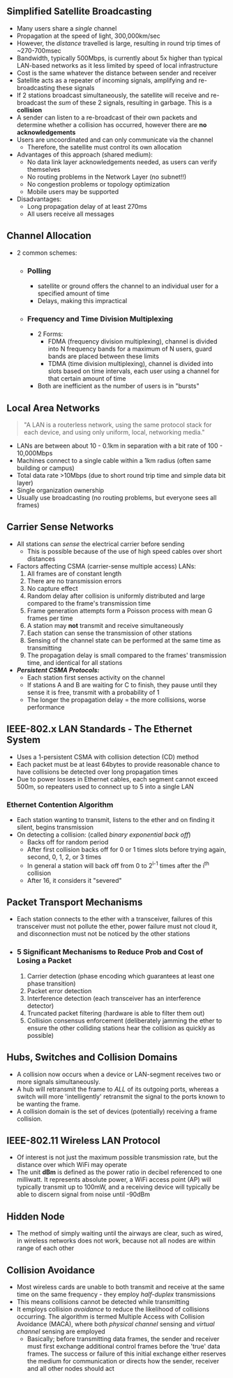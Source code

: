 ## Simplified Satellite Broadcasting
- Many users share a *single* channel
- Propagation at the speed of light, 300,000km/sec
- However, the *distance* travelled is large, resulting in round trip times of ~270-700msec
- Bandwidth, typically 500Mbps, is currently about 5x higher than typical LAN-based networks as it less limited by speed of local infrastructure
- Cost is the same whatever the distance between sender and receiver
- Satellite acts as a repeater of incoming signals, amplifying and re-broadcasting these signals
- If 2 stations broadcast simultaneously, the satellite will receive and re-broadcast the *sum* of these 2 signals, resulting in garbage. This is a **collision**
- A sender can listen to a re-broadcast of their own packets and determine whether a collision has occurred, however there are **no acknowledgements**
- Users are uncoordinated and can only communicate via the channel
	- Therefore, the satellite must control its own allocation
- Advantages of this approach (shared medium):
	- No data link layer acknowledgements needed, as users can verify themselves
	- No routing problems in the Network Layer (no subnet!!)
	- No congestion problems or topology optimization
	- Mobile users may be supported
- Disadvantages:
	- Long propagation delay of at least 270ms
	- All users receive all messages

## Channel Allocation
- 2 common schemes:
	- ### **Polling**
		- satellite or ground offers the channel to an individual user for a specified amount of time
		- Delays, making this impractical 
	- ### **Frequency and Time Division Multiplexing**
		- 2 Forms:
			- FDMA (frequency division multiplexing), channel is divided into N frequency bands for a maximum of N users, guard bands are placed between these limits
			- TDMA (time division multiplexing), channel is divided into slots based on time intervals, each user using a channel for that certain amount of time
		- Both are inefficient as the number of users is in "bursts"

## Local Area Networks
> "A LAN is a routerless network, using the same protocol stack for each device, and using only uniform, local, networking media."
- LANs are between about 10 - 0.1km in separation with a bit rate of 100 - 10,000Mbps
- Machines connect to a single cable within a 1km radius (often same building or campus)
- Total data rate >10Mbps (due to short round trip time and simple data bit layer)
- Single organization ownership
- Usually use broadcasting (no routing problems, but everyone sees all frames)

## Carrier Sense Networks
- All stations can *sense* the electrical carrier before sending
	- This is possible because of the use of high speed cables over short distances
- Factors affecting CSMA (carrier-sense multiple access) LANs:
	1. All frames are of constant length
	2. There are no transmission errors
	3. No capture effect
	4. Random delay after collision is uniformly distributed and large compared to the frame's transmission time
	5. Frame generation attempts form a Poisson process with mean G frames per time
	6. A station may **not** transmit and receive simultaneously
	7. Each station can sense the transmission of other stations
	8. Sensing of the channel state can be performed at the same time as transmitting
	9. The propagation delay is small compared to the frames' transmission time, and identical for all stations
- ***Persistent CSMA Protocols:***
	- Each station first senses activity on the channel
	- If stations A and B are waiting for C to finish, they pause until they sense it is free, transmit with a probability of 1
	- The longer the propagation delay = the more collisions, worse performance

## IEEE-802.x LAN Standards - The Ethernet System
- Uses a 1-persistent CSMA with collision detection (CD) method
- Each packet must be at least 64bytes to provide reasonable chance to have collisions be detected over long propagation times
- Due to power losses in Ethernet cables, each segment cannot exceed 500m, so repeaters used to connect up to 5 into a single LAN
### Ethernet Contention Algorithm
- Each station wanting to transmit, listens to the ether and on finding it silent, begins transmission
- On detecting a collision: (called *binary exponential back off*)
	- Backs off for random period
	- After first collision backs off for 0 or 1 times slots before trying again, second, 0, 1, 2, or 3 times
	- In general a station will back off from 0 to 2<sup>i-1</sup> times after the i<sup>th</sup> collision
	- After 16, it considers it "severed"

## Packet Transport Mechanisms
- Each station connects to the ether with a transceiver, failures of this transceiver must not pollute the ether, power failure must not cloud it, and disconnection must not be noticed by the other stations
- ### 5 Significant Mechanisms to Reduce Prob and Cost of Losing a Packet
	1. Carrier detection (phase encoding which guarantees at least one phase transition)
	2. Packet error detection
	3. Interference detection (each transceiver has an interference detector)
	4. Truncated packet filtering (hardware is able to filter them out)
	5. Collision consensus enforcement (deliberately jamming the ether to ensure the other colliding stations hear the collision as quickly as possible)

## Hubs, Switches and Collision Domains
- A collision now occurs when a device or LAN-segment receives two or more signals simultaneously.
- A hub will retransmit the frame to *ALL* of its outgoing ports, whereas a switch will more 'intelligently' retransmit the signal to the ports known to be wanting the frame. 
- A collision domain is the set of devices (potentially) receiving a frame collision. 

## IEEE-802.11 Wireless LAN Protocol
- Of interest is not just the maximum possible transmission rate, but the distance over which WiFi may operate
- The unit **dBm** is defined as the power ratio in decibel referenced to one milliwatt. It represents absolute power, a WiFi access point (AP) will typically transmit up to 100mW, and a receiving device will typically be able to discern signal from noise until -90dBm

## Hidden Node
- The method of simply waiting until the airways are clear, such as wired, in wireless networks does not work, because not all nodes are within range of each other

## Collision Avoidance
- Most wireless cards are unable to both transmit and receive at the same time on the same frequency - they employ *half-duplex* transmissions
- This means collisions cannot be detected while transmitting
- It employs collision *avoidance* to reduce the likelihood of collisions occurring. The algorithm is termed Multiple Access with Collision Avoidance (MACA), where both *physical channel* sensing and *virtual channel* sensing are employed
	- Basically; before transmitting data frames, the sender and receiver must first exchange additional control frames before the 'true' data frames. The success or failure of this initial exchange either reserves the medium for communication or directs how the sender, receiver and all other nodes should act